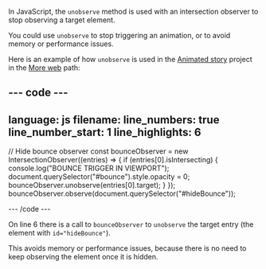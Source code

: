 In JavaScript, the `unobserve` method is used with an intersection observer to stop observing a target element.

You could use `unobserve` to stop triggering an animation, or to avoid memory or performance issues.

Here is an example of how `unobserve` is used in the [Animated story](https://projects.raspberrypi.org/en/projects/animated-story) project in the [More web](https://projects.raspberrypi.org/en/raspberrypi/more-web) path:

--- code ---
---
language: js
filename:
line_numbers: true
line_number_start: 1
line_highlights: 6
---

// Hide bounce observer
const bounceObserver = new IntersectionObserver((entries) => {
  if (entries[0].isIntersecting) {
    console.log("BOUNCE TRIGGER IN VIEWPORT");
    document.querySelector("#bounce").style.opacity = 0;
    bounceObserver.unobserve(entries[0].target);
  }
});
bounceObserver.observe(document.querySelector("#hideBounce"));

--- /code ---

On line 6 there is a call to `bounceObserver` to `unobserve` the target entry (the element with `id="hideBounce"`). 

This avoids memory or performance issues, because there is no need to keep observing the element once it is hidden.
